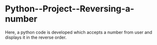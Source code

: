 # Python--Project--Reversing-a-number
Here, a python code is developed which accepts a number from user and displays it in the reverse order. 
